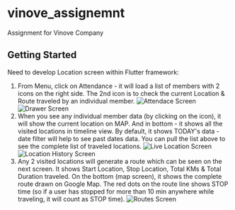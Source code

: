 # vinove_assignemnt

Assignment for Vinove Company

## Getting Started

Need to develop Location screen within Flutter framework:
1) From Menu, click on Attendance - it will load a list of members with 2 icons on the
right side. The 2nd icon is to check the current Location & Route traveled by an
individual member.
![Attendace Screen](assets/Attendace%20Screen.jpg)
![Drawer Screen](assets/Drawer.jpg)
3) When you see any individual member data (by clicking on the icon), it will show the
current location on MAP. And in bottom - it shows all the visited locations in timeline
view. By default, it shows TODAY's data - date filter will help to see past dates data. You
can pull the list above to see the complete list of traveled locations.
![Live Location Screen](assets/LiveLocation%20Screen.jpg)
![Location History Screen](assets/Location%20History%20Screen.jpg)
5) Any 2 visited locations will generate a route which can be seen on the next screen. It
shows Start Location, Stop Location, Total KMs & Total Duration traveled. On the
bottom (map screen), it shows the complete route drawn on Google Map. The red dots
on the route line shows STOP time (so if a user has stopped for more than 10 min
anywhere while traveling, it will count as STOP time).
![Routes Screen](assets/Route%20Screen.jpg)

